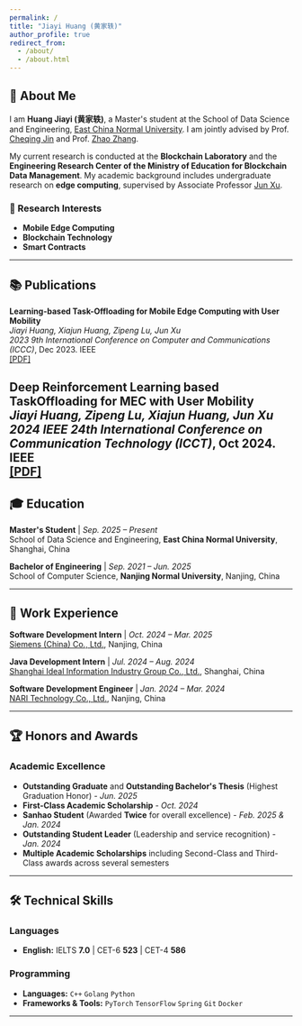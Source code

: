```yaml
---
permalink: /
title: "Jiayi Huang (黄家轶)"
author_profile: true
redirect_from: 
  - /about/
  - /about.html
---
```


## 👋 About Me

I am **Huang Jiayi (黄家轶)**, a Master's student at the School of Data Science and Engineering, [East China Normal University](https://www.ecnu.edu.cn/). I am jointly advised by Prof. [Cheqing Jin](https://faculty.ecnu.edu.cn/_s37/jcq_en/main.psp) and Prof. [Zhao Zhang](https://faculty.ecnu.edu.cn/_s37/zz2/main.psp). 

My current research is conducted at the **Blockchain Laboratory** and the **Engineering Research Center of the Ministry of Education for Blockchain Data Management**. My academic background includes undergraduate research on **edge computing**, supervised by Associate Professor [Jun Xu](https://ceai.njnu.edu.cn/info/1611/11581.htm).

### 🎯 Research Interests
- **Mobile Edge Computing**
- **Blockchain Technology**
- **Smart Contracts**

---

## 📚 Publications


**Learning-based Task-Offloading for Mobile Edge Computing with User Mobility**  
*Jiayi Huang, Xiajun Huang, Zipeng Lu, Jun Xu*  
*2023 9th International Conference on Computer and Communications (ICCC)*, Dec 2023. IEEE  
[[PDF]](/files/ICCC.pdf)

**Deep Reinforcement Learning based TaskOffloading for MEC with User Mobility**  
*Jiayi Huang, Zipeng Lu, Xiajun Huang, Jun Xu*  
*2024 IEEE 24th International Conference on Communication Technology (ICCT)*, Oct 2024. IEEE  
[[PDF]](/files/ICCT.pdf)
---

## 🎓 Education

**Master's Student** | *Sep. 2025 – Present*  
School of Data Science and Engineering, **East China Normal University**, Shanghai, China

**Bachelor of Engineering** | *Sep. 2021 – Jun. 2025*  
School of Computer Science, **Nanjing Normal University**, Nanjing, China

---

## 💼 Work Experience

**Software Development Intern** | *Oct. 2024 – Mar. 2025*  
[Siemens (China) Co., Ltd.](https://www.siemens.com/cn/zh.html), Nanjing, China

**Java Development Intern** | *Jul. 2024 – Aug. 2024*  
[Shanghai Ideal Information Industry Group Co., Ltd.](https://www.meetingnow.cn/index.html), Shanghai, China

**Software Development Engineer** | *Jan. 2024 – Mar. 2024*  
[NARI Technology Co., Ltd.](https://job.sgepri.sgcc.com.cn/nari-career-ui/knownari/aboutnari), Nanjing, China

---

## 🏆 Honors and Awards

### Academic Excellence
- **Outstanding Graduate** and **Outstanding Bachelor's Thesis** (Highest Graduation Honor) - *Jun. 2025*
- **First-Class Academic Scholarship** - *Oct. 2024*
- **Sanhao Student** (Awarded **Twice** for overall excellence) - *Feb. 2025 & Jan. 2024*
- **Outstanding Student Leader** (Leadership and service recognition) - *Jan. 2024*
- **Multiple Academic Scholarships** including Second-Class and Third-Class awards across several semesters

---

## 🛠️ Technical Skills

### Languages
- **English:** IELTS **7.0** | CET-6 **523** | CET-4 **586**

### Programming
- **Languages:** `C++` `Golang` `Python`
- **Frameworks & Tools:** `PyTorch` `TensorFlow` `Spring` `Git` `Docker`

---

